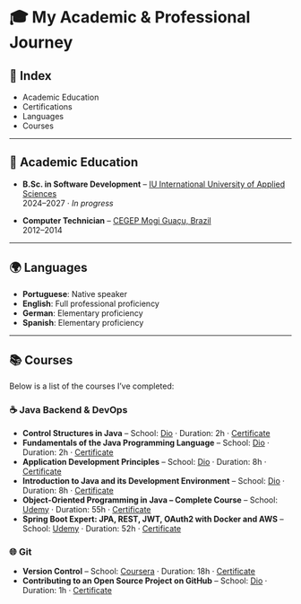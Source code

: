 # 🎓 My Academic & Professional Journey

## 📌 Index
- Academic Education
- Certifications
- Languages
- Courses

---

## 🏫 Academic Education
- **B.Sc. in Software Development** – [IU International University of Applied Sciences](https://www.iu.org)  
  2024–2027 · *In progress*  

- **Computer Technician** – [CEGEP Mogi Guaçu, Brazil](https://cegep.com.br)  
  2012–2014  

---

## 🌍 Languages
- **Portuguese**: Native speaker  
- **English**: Full professional proficiency  
- **German**: Elementary proficiency  
- **Spanish**: Elementary proficiency  

---

## 📚 Courses

Below is a list of the courses I’ve completed:

### ☕ Java Backend & DevOps
- **Control Structures in Java** – School: [Dio](https://web.dio.me) · Duration: 2h · [Certificate](https://hermes.dio.me/certificates/QXBSYETG.pdf)  
- **Fundamentals of the Java Programming Language** – School: [Dio](https://web.dio.me) · Duration: 2h · [Certificate](https://hermes.dio.me/certificates/4CDAA66O.pdf)  
- **Application Development Principles** – School: [Dio](https://web.dio.me) · Duration: 8h · [Certificate](https://hermes.dio.me/certificates/WWRGMDDW.pdf)  
- **Introduction to Java and its Development Environment** – School: [Dio](https://web.dio.me) · Duration: 8h · [Certificate](https://hermes.dio.me/certificates/SOODRC5J.pdf)  
- **Object-Oriented Programming in Java – Complete Course** – School: [Udemy](https://www.udemy.com) · Duration: 55h · [Certificate](https://hermes.dio.me/certificates/4CDAA66O.pdf)  
- **Spring Boot Expert: JPA, REST, JWT, OAuth2 with Docker and AWS** – School: [Udemy](https://www.udemy.com) · Duration: 52h · [Certificate](https://www.udemy.com/certificate/UC-3315ebf8-ab55-4971-b851-55bc0c481ed7/)  

### 🌐 Git
- **Version Control** – School: [Coursera](https://coursera.org) · Duration: 18h · [Certificate](https://coursera.org/share/89c57e814c2103f09fcb994cb749d8b5)  
- **Contributing to an Open Source Project on GitHub** – School: [Dio](https://web.dio.me) · Duration: 1h · [Certificate](https://hermes.dio.me/certificates/B1TJS3GO.pdf)  
